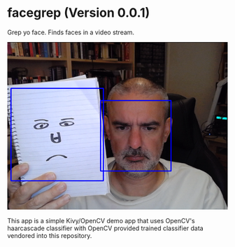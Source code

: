 # facegrep (Version 0.0.1)

Grep yo face. Finds faces in a video stream.

![facegrep](docs/pics/face.png)

This app is a simple Kivy/OpenCV demo app that uses OpenCV's haarcascade
classifier with OpenCV provided trained classifier data vendored into this
repository.
